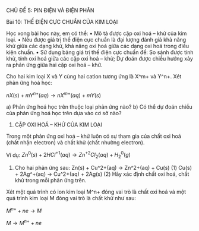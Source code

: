 CHỦ ĐỀ 5: PIN ĐIỆN VÀ ĐIỆN PHÂN

Bài 10: THẾ ĐIỆN CỰC CHUẨN CỦA KIM LOẠI

Học xong bài học này, em có thể:
• Mô tả được cặp oxi hoá – khử của kim loại.
• Nêu được giá trị thế điện cực chuẩn là đại lượng đánh giá khả năng khử giữa các dạng khử, khả năng oxi hoá giữa các dạng oxi hoá trong điều kiện chuẩn.
• Sử dụng bảng giá trị thế điện cực chuẩn để: So sánh được tính khử, tính oxi hoá giữa các cặp oxi hoá – khử; Dự đoán được chiều hướng xảy ra phản ứng giữa hai cặp oxi hoá – khử.

Cho hai kim loại X và Y cùng hai cation tương ứng là X^m+ và Y^n+. Xét phản ứng hoá học:

$nX(s) + mY^{n+}(aq) \rightarrow nX^{m+}(aq) + mY(s)$

a) Phản ứng hoá học trên thuộc loại phản ứng nào?
b) Có thể dự đoán chiều của phản ứng hoá học trên dựa vào cơ sở nào?

1. CẶP OXI HOÁ – KHỬ CỦA KIM LOẠI

Trong một phản ứng oxi hoá – khử luôn có sự tham gia của chất oxi hoá (chất nhận electron) và chất khử (chất nhường electron).

Ví dụ: $Zn^0(s) + 2HCl^{+1}(aq) \rightarrow Zn^{+2}Cl_2(aq) + H_2^0(g)$

1. Cho hai phản ứng sau:
   Zn(s) + Cu^2+(aq) → Zn^2+(aq) + Cu(s)  (1)
   Cu(s) + 2Ag^+(aq) → Cu^2+(aq) + 2Ag(s) (2)
Hãy xác định chất oxi hoá, chất khử trong
mỗi phản ứng trên.

Xét một quá trình có ion kim loại M^n+ đóng vai trò là chất oxi hoá và một quá trình kim loại M đóng vai trò là chất khử như sau:

$M^{n+} + ne \rightarrow M$

$M \rightarrow M^{n+} + ne$